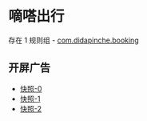 # 嘀嗒出行

存在 1 规则组 - [com.didapinche.booking](/src/apps/com.didapinche.booking.ts)

## 开屏广告

- [快照-0](https://gkd-kit.gitee.io/import/13051862)
- [快照-1](https://gkd-kit.gitee.io/import/13051805)
- [快照-2](https://gkd-kit.gitee.io/import/13051792)
